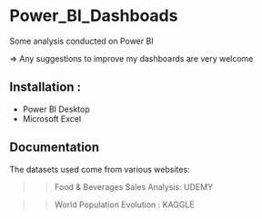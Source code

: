 # Power_BI_Dashboads

Some analysis conducted on Power BI

=> Any suggestions to improve my dashboards are very welcome

## Installation : 

- Power BI Desktop
- Microsoft Excel

  
## Documentation

The datasets used come from various websites:

>>  Food & Beverages Sales Analysis: UDEMY

>>  World Population Evolution : KAGGLE
